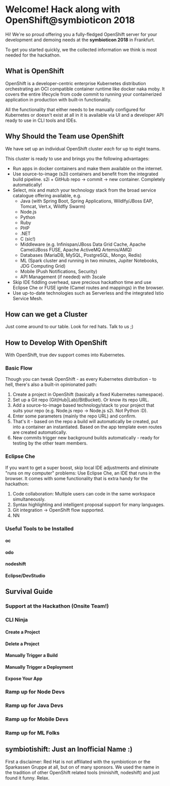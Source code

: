 # Welcome! Hack along with OpenShift@symbioticon 2018

Hi! We're so proud offering you a fully-fledged OpenShift server for your development and demoing needs at the **symbioticon 2018** in Frankfurt.

To get you started quickly, we the collected information we think is most needed for the hackathon. 

## What is OpenShift
OpenShift is a developer-centric enterprise Kubernetes distribution orchestrating an OCI compatible container runtime like docker naka moby. 
It covers the entire lifecycle from code commit to running your containerized application in production with built-in functionality.

All the functionality that either needs to be manually configured for Kubernetes or doesn't exist at all in it is available via UI and a developer API ready to use in CLI tools and IDEs.

## Why Should the Team use OpenShift
We have set up an individual OpenShift cluster *each* for up to eight teams.

This cluster is ready to use and brings you the following advantages:

  * Run apps in docker containers and make them available on the internet.
  * Use source-to-image (s2i) containers and benefit from the integrated build pipeline. s2i + GitHub repo -> commit -> new container. Completely automatically!
  * Select, mix and match your technology stack from the broad service catalogue offering available, e.g.
      * Java (with Spring Boot, Spring Applications, Wildlfy/JBoss EAP, Tomcat, Vert.x, Wildfly Swarm)
      * Node.js
      * Python
      * Ruby
      * PHP
      * .NET
      * C (sic!)
      * Middleware (e.g. Infinispan/JBoss Data Grid Cache, Apache Camel/JBoss FUSE, Apache ActiveMQ Artemis/AMQ)
      * Databases (MariaDB, MySQL, PostgreSQL, Mongo, Redis)
      * ML (Spark cluster and running in two minutes, Jupiter Notebooks, JDG Computing Grid)
      * Mobile (Push Notifications, Security)
      * API Management (if needed) with 3scale
  * Skip IDE fiddling overhead, save precious hackathon time and use Eclipse Che or FUSE ignite (Camel routes and mappings) in the browser.
  * Use up-to-date technologies such as Serverless and the integrated Istio Service Mesh.
 

## How can we get a Cluster
Just come around to our table. Look for red hats. Talk to us ;)

## How to Develop With OpenShift
With OpenShift, true dev support comes into Kubernetes.

### Basic Flow
Though you can tweak OpenShift - as every Kubernetes distribution - to hell, there's also a built-in opinionated path:

  1. Create a project in OpenShift (basically a fixed Kubernetes namespace).
  1. Set up a Git repo (Git(Hub|Lab)/BitBucket). Or know its repo URL.
  1. Add a source-to-image based technology/stack to your project that suits your repo (e.g. Node.js repo -> Node.js s2i. Not Python :D).
  1. Enter some parameters (mainly the repo URL) and confirm.
  1. That's it - based on the repo a build will automatically be created, put into a container an instantiated. Based on the app template even routes are created automatically.
  1. New commits trigger new background builds automatically - ready for testing by the other team members.

### Eclipse Che
If you want to get a super boost, skip local IDE adjustments and eliminate "runs on my computer" problems: Use Eclipse Che, an IDE that runs in the browser. It comes with some functionality that is extra handy for the hackathon:
  1. Code collaboration: Multiple users can code in the same workspace simultaneously.
  1. Syntax highlighting and intelligent proposal support for many languages.
  1. Git integration -> OpenShift flow supported.
  1. NN
  
 


### Useful Tools to be Installed


#### oc


#### odo


#### nodeshift


#### Eclipse/DevStudio


## Survival Guide


### Support at the Hackathon (Onsite Team!)


### CLI Ninja


#### Create a Project


#### Delete a Project


#### Manually Trigger a Build


#### Manually Trigger a Deployment


#### Expose Your App


### Ramp up for Node Devs


### Ramp up for Java Devs


### Ramp up for Mobile Devs


### Ramp up for ML Folks



## symbiotishift: Just an Inofficial Name :)
First a disclaimer: Red Hat is not affiliated with the symbioticon or the Sparkassen Gruppe at all, but on of many sponsors. 
We used the name in the tradition of other OpenShift related tools (minishift, nodeshift) and just found it funny. Relax.



